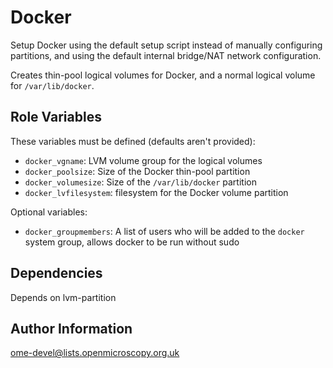 Docker
======

Setup Docker using the default setup script instead of manually configuring partitions, and using the default internal bridge/NAT network configuration.

Creates thin-pool logical volumes for Docker, and a normal logical volume for `/var/lib/docker`.

Role Variables
--------------

These variables must be defined (defaults aren't provided):

- `docker_vgname`: LVM volume group for the logical volumes
- `docker_poolsize`: Size of the Docker thin-pool partition
- `docker_volumesize`: Size of the `/var/lib/docker` partition
- `docker_lvfilesystem`: filesystem for the Docker volume partition

Optional variables:

- `docker_groupmembers`: A list of users who will be added to the `docker` system group, allows docker to be run without sudo

Dependencies
------------

Depends on lvm-partition

Author Information
------------------

ome-devel@lists.openmicroscopy.org.uk
